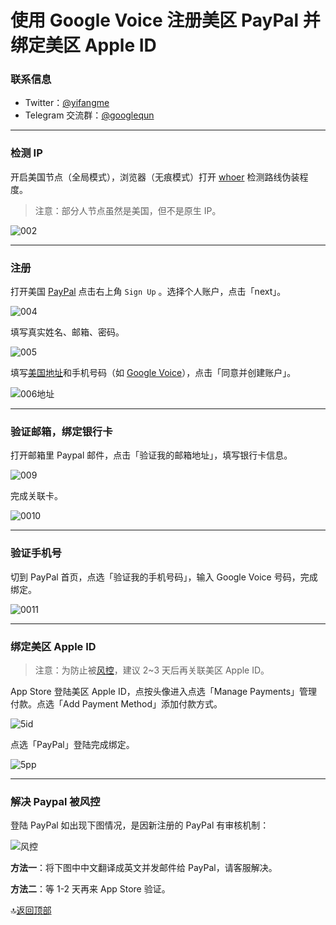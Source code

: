 # 使用 Google Voice 注册美区 PayPal 并绑定美区 Apple ID

### 联系信息

* Twitter：[@yifangme](https://twitter.com/yifangme)
* Telegram 交流群：[@googlequn](https://t.me/googlequn) 

---
### 检测 IP

开启美国节点（全局模式），浏览器（无痕模式）打开 [whoer](https://whoer.net) 检测路线伪装程度。

> 注意：部分人节点虽然是美国，但不是原生 IP。

![002](https://tva2.sinaimg.cn/large/008eZBHKly1gow2c9s9lzj31vw18ywi2.jpg)



---

### 注册

打开美国 [PayPal](https://www.paypal.com/us/webapps/mpp/home) 点击右上角 `Sign Up` 。选择个人账户，点击「next」。

![004](https://tva1.sinaimg.cn/large/008eZBHKly1gow2diyd1gj30zy0lq45m.jpg)

填写真实姓名、邮箱、密码。

![005](https://tva3.sinaimg.cn/large/008eZBHKly1gow2sff5jgj30zy0oajs5.jpg)

填写[美国地址](https://www.fakeaddressgenerator.com/Random_Address/US_California)和手机号码（如 [Google Voice](https://github.com/liuour/GoogleVoice)），点击「同意并创建账户」。

![006地址](https://tvax2.sinaimg.cn/large/008eZBHKly1gow2e6gcdqj30zj0rzta4.jpg)

---

### 验证邮箱，绑定银行卡

打开邮箱里 Paypal 邮件，点击「验证我的邮箱地址」，填写银行卡信息。

![009](https://tvax2.sinaimg.cn/large/008eZBHKly1gow2echem3j30zy0mhaal.jpg)

完成关联卡。

![0010](https://tva4.sinaimg.cn/large/008eZBHKly1gow2ekhr7kj31zw11madb.jpg)

---

### 验证手机号

切到 PayPal 首页，点选「验证我的手机号码」，输入 Google Voice 号码，完成绑定。

![0011](https://tvax1.sinaimg.cn/large/008eZBHKly1gow2eqlz3dj30zy0hnwfp.jpg)

---

### 绑定美区 Apple ID

> 注意：为防止被[风控](#解决绑定-apple-id-被风控)，建议 2~3 天后再关联美区 Apple ID。

App Store 登陆美区 Apple ID，点按头像进入点选「Manage Payments」管理付款。点选「Add Payment Method」添加付款方式。

![5id](https://tvax4.sinaimg.cn/large/008eZBHKly1gow2f51vutj315q0hijsd.jpg)

点选「PayPal」登陆完成绑定。

![5pp](https://tva1.sinaimg.cn/large/008eZBHKly1gow2fa5dhgj315q0gudgy.jpg)

---

### 解决 Paypal 被风控

登陆 PayPal 如出现下图情况，是因新注册的 PayPal 有审核机制：

![风控](https://tvax3.sinaimg.cn/large/008eZBHKly1gow2ffvlbkj315q0gg3z0.jpg)

**方法一**：将下图中中文翻译成英文并发邮件给 PayPal，请客服解决。

**方法二**：等 1-2 天再来 App Store 验证。



🔝[返回顶部](#联系信息)

